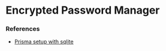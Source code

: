 # Encrypted Password Manager

### References

- [Prisma setup with sqlite](https://www.prisma.io/docs/getting-started/quickstart-sqlite)
